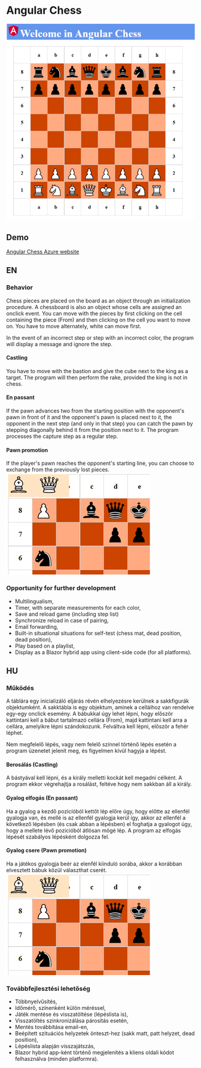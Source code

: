 # Angular Chess

![Angular Chess](/angular-chess/src/assets/chess_3.PNG)

## Demo

[Angular Chess Azure website](http://angular-chess.azurewebsites.net)

## EN 

### Behavior

Chess pieces are placed on the board as an object through an initialization procedure.
A chessboard is also an object whose cells are assigned an onclick event.
You can move with the pieces by first clicking on the cell containing the piece (From) and then clicking on the cell you want to move on.
You have to move alternately, white can move first.

In the event of an incorrect step or step with an incorrect color, the program will display a message and ignore the step.

#### Castling

You have to move with the bastion and give the cube next to the king as a target. The program will then perform the rake, provided the king is not in chess.

#### En passant
If the pawn advances two from the starting position with the opponent's pawn in front of it and the opponent's pawn is placed next to it, the opponent in the next step (and
only in that step) you can catch the pawn by stepping diagonally behind it from the position next to it. The program processes the capture step as a regular step.

#### Pawn promotion
If the player's pawn reaches the opponent's starting line, you can choose to exchange from the previously lost pieces.
![Pawn promotion](/angular-chess/src/assets/chess_4.PNG)

### Opportunity for further development

- Multilingualism,
- Timer, with separate measurements for each color,
- Save and reload game (including step list)
- Synchronize reload in case of pairing,
- Email forwarding,
- Built-in situational situations for self-test (chess mat, dead position, dead position),
- Play based on a playlist,
- Display as a Blazor hybrid app using client-side code (for all platforms).

## HU 

### Működés

A táblára egy inicializáló eljárás révén elhelyezésre kerülnek a sakkfigurák objektumként.
A sakktábla is egy objektum, aminek a celláihoz van rendelve egy-egy onclick esemény.
A bábukkal úgy lehet lépni, hogy először kattintani kell a bábut tartalmazó cellára (From), majd kattintani kell arra a cellára, amelyikre lépni szándokozunk.
Felváltva kell lépni, először a fehér léphet.

Nem megfelelő lépés, vagy nem felelő színnel történő lépés esetén a program üzenetet jelenít meg, és figyelmen kívül hagyja a lépést.

#### Berosálás (Castling)

A bástyával kell lépni, és a király melletti kockát kell megadni célként. A program ekkor végrehajtja a rosálást, feltéve hogy nem sakkban áll a király.

#### Gyalog elfogás (En passant)
Ha a gyalog a kezdő pozicíóból kettőt lép előre úgy, hogy előtte az ellenfél gyalogja van, és mellé is az ellenfél gyalogja kerül így, akkor az ellenfél a következő lépésben (és 
csak abban a lépésben) el foghatja a gyalogot úgy, hogy a mellete lévő pozicióból átlósan mögé lép. A program az elfogás lépését szabályos lépésként dolgozza fel.

#### Gyalog csere (Pawn promotion)
Ha a játékos gyalogja beér az elenfél kiinduló sorába, akkor a korábban elvesztett bábuk közül választhat cserét.
![Pawn promotion](/angular-chess/src/assets/chess_4.PNG)

### Továbbfejlesztési lehetőség

- Többnyelvűsítés,
- Időmérő, színenként külön méréssel,
- Játék mentése és visszatöltése (lépéslista is),
- Visszatöltés szinkronizálása párosítás esetén,
- Mentés továbbítása email-en,
- Beépített szituációs helyzetek önteszt-hez (sakk matt, patt helyzet, dead position),
- Lépéslista alapján visszajátszás,
- Blazor hybrid app-ként történő megjelenítés a kliens oldali kódot felhasználva (minden platformra).
 